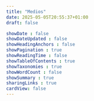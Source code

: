 ```yaml
---
title: "Medios"
date: 2025-05-05T20:55:37+01:00
draft: false

showDate : false
showDateUpdated : false
showHeadingAnchors : false
showPagination : true
showReadingTime : false
showTableOfContents : true
showTaxonomies : true 
showWordCount : false
showSummary : true
sharingLinks : true
cardView: false
---
```


